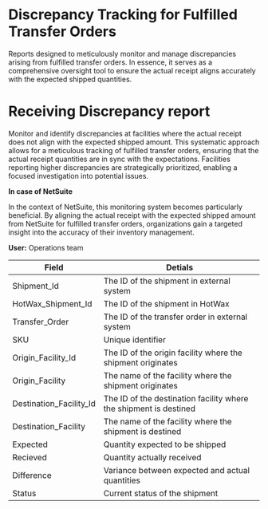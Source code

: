 # Discrepancy Tracking for Fulfilled Transfer Orders
Reports designed to meticulously monitor and manage discrepancies arising from fulfilled transfer orders. In essence, it serves as a comprehensive oversight tool to ensure the actual receipt aligns accurately with the expected shipped quantities.

# Receiving Discrepancy report

Monitor and identify discrepancies at facilities where the actual receipt does not align with the expected shipped amount. This systematic approach allows for a meticulous tracking of fulfilled transfer orders, ensuring that the actual receipt quantities are in sync with the expectations. Facilities reporting higher discrepancies are strategically prioritized, enabling a focused investigation into potential issues. 

**In case of NetSuite**

In the context of NetSuite, this monitoring system becomes particularly beneficial. By aligning the actual receipt with the expected shipped amount from NetSuite for fulfilled transfer orders, organizations gain a targeted insight into the accuracy of their inventory management. 

**User:**
Operations team

| Field                    | Detials                                 |
|--------------------------|---------------------------------------|
| Shipment_Id              | The ID of the shipment in external system    |
| HotWax_Shipment_Id       | The ID of the shipment in HotWax |
| Transfer_Order           | The ID of the transfer order in external system     |
| SKU                      | Unique identifier         |
| Origin_Facility_Id       | The ID of the origin facility where the shipment originates          |
| Origin_Facility          | The name of the facility where the shipment originates|
| Destination_Facility_Id  | The ID of the destination facility where the shipment is destined       |
| Destination_Facility     | The name of the facility where the shipment is destined|
| Expected                 | Quantity expected to be shipped      |
| Recieved                 | Quantity actually received           |
| Difference               | Variance between expected and actual quantities |
| Status                   | Current status of the shipment        |

